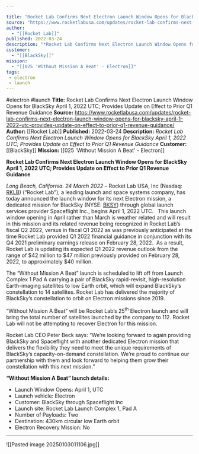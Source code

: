 ```yaml
---

title: "Rocket Lab Confirms Next Electron Launch Window Opens for BlackSky April 1, 2022 UTC; Provides Update on Effect to Prior Q1 Revenue Guidance "
source: "https://www.rocketlabusa.com/updates/rocket-lab-confirms-next-electron-launch-window-opens-for-blacksky-april-1-2022-utc-provides-update-on-effect-to-prior-q1-revenue-guidance/"
author:
  - "[[Rocket Lab]]"
published: 2022-03-24
description: "*Rocket Lab Confirms Next Electron Launch Window Opens for BlackSky April 1, 2022 UTC; Provides Update on Effect to Prior Q1 Revenue Guidance*"
customer:
  - "[[BlackSky]]"
mission:
  - "[[025 'Without Mission A Beat' - Electron]]"
tags:
 - electron
 - launch
---
```


#electron #launch
**Title:** Rocket Lab Confirms Next Electron Launch Window Opens for BlackSky April 1, 2022 UTC; Provides Update on Effect to Prior Q1 Revenue Guidance 
**Source:** https://www.rocketlabusa.com/updates/rocket-lab-confirms-next-electron-launch-window-opens-for-blacksky-april-1-2022-utc-provides-update-on-effect-to-prior-q1-revenue-guidance/
**Author:** [[Rocket Lab]]
**Published:** 2022-03-24
**Description:** *Rocket Lab Confirms Next Electron Launch Window Opens for BlackSky April 1, 2022 UTC; Provides Update on Effect to Prior Q1 Revenue Guidance*
**Customer:** [[BlackSky]]
**Mission:** [[025 'Without Mission A Beat' - Electron]]

**Rocket Lab Confirms Next Electron Launch Window Opens for BlackSky April 1, 2022 UTC; Provides Update on Effect to Prior Q1 Revenue Guidance**

*Long Beach, California. 24 March 2022* – Rocket Lab USA, Inc (Nasdaq: [RKLB](https://investors.rocketlabusa.com/)) (“Rocket Lab”), a leading launch and space systems company, has today announced the launch window for its next Electron mission, a dedicated mission for BlackSky (NYSE: [BKSY](http://www.blacksky.com/)) through global launch services provider Spaceflight Inc., begins April 1, 2022 UTC.   This launch window opening in April rather than March is weather related and will result in this mission and its related revenue being recognized in Rocket Lab’s fiscal Q2 2022, versus in fiscal Q1 2022 as was previously anticipated at the time Rocket Lab provided Q1 2022 financial guidance in conjunction with its Q4 2021 preliminary earnings release on February 28, 2022.  As a result, Rocket Lab is updating its expected Q1 2022 revenue outlook from the range of $42 million to $47 million previously provided on February 28, 2022, to approximately $40 million.

The “Without Mission A Beat” launch is scheduled to lift off from Launch Complex 1 Pad A carrying a pair of BlackSky rapid-revisit, high-resolution Earth-imaging satellites to low Earth orbit, which will expand BlackSky’s constellation to 14 satellites. Rocket Lab has delivered the majority of BlackSky’s constellation to orbit on Electron missions since 2019.

“Without Mission A Beat” will be Rocket Lab’s 25<sup>th</sup> Electron launch and will bring the total number of satellites launched by the company to 112. Rocket Lab will not be attempting to recover Electron for this mission.

Rocket Lab CEO Peter Beck says: “We’re looking forward to again providing BlackSky and Spaceflight with another dedicated Electron mission that delivers the flexibility they need to meet the unique requirements of BlackSky’s capacity-on-demand constellation. We’re proud to continue our partnership with them and look forward to helping them grow their constellation with this next mission.”

**“Without Mission A Beat” launch details:**

- Launch Window Opens: April 1, UTC
- Launch vehicle: Electron
- Customer: BlackSky through Spaceflight Inc
- Launch site: Rocket Lab Launch Complex 1, Pad A
- Number of Payloads: Two
- Destination: 430km circular low Earth orbit
- Electron Recovery Mission: No

---

![[Pasted image 20250103011106.jpg]]